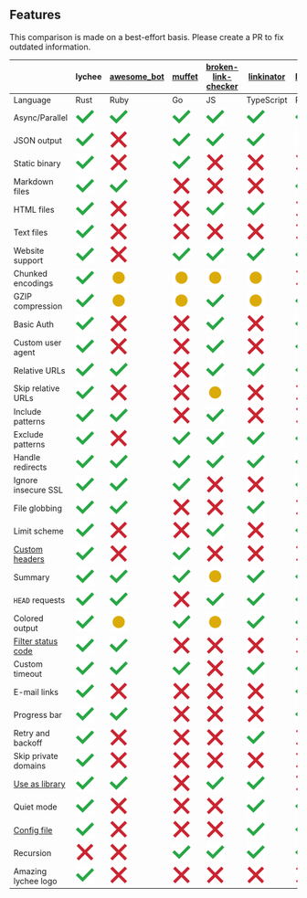 ## Features <!-- {docsify-ignore} -->

This comparison is made on a best-effort basis. Please create a PR to fix
outdated information.

|                      | lychee  | [awesome_bot] | [muffet] | [broken-link-checker] | [linkinator] | [linkchecker]        | [markdown-link-check] | [fink] |
| -------------------- | ------- | ------------- | -------- | --------------------- | ------------ | -------------------- | --------------------- | ------ |
| Language             | Rust    | Ruby          | Go       | JS                    | TypeScript   | Python               | JS                    | PHP    |
| Async/Parallel       | ![yes]  | ![yes]        | ![yes]   | ![yes]                | ![yes]       | ![yes]               | ![yes]                | ![yes] |
| JSON output          | ![yes]  | ![no]         | ![yes]   | ![yes]                | ![yes]       | ![maybe]<sup>1</sup> | ![yes]                | ![yes] |
| Static binary        | ![yes]  | ![no]         | ![yes]   | ![no]                 | ![no]        | ️![no]               | ![no]                 | ![no]  |
| Markdown files       | ![yes]  | ![yes]        | ![no]    | ![no]                 | ![no]        | ![yes]               | ![yes]                | ![no]  |
| HTML files           | ![yes]  | ![no]         | ![no]    | ![yes]                | ![yes]       | ![no]                | ![yes]                | ![no]  |
| Text files           | ![yes]  | ![no]         | ![no]    | ![no]                 | ![no]        | ![no]                | ![no]                 | ![no]  |
| Website support      | ![yes]  | ![no]         | ![yes]   | ![yes]                | ![yes]       | ![yes]               | ![no]                 | ![yes] |
| Chunked encodings    | ![yes]  | ![maybe]      | ![maybe] | ![maybe]              | ![maybe]     | ![no]                | ![yes]                | ![yes] |
| GZIP compression     | ![yes]  | ![maybe]      | ![maybe] | ![yes]                | ![maybe]     | ![yes]               | ![maybe]              | ![no]  |
| Basic Auth           | ![yes]  | ![no]         | ![no]    | ![yes]                | ![no]        | ![yes]               | ![no]                 | ![no]  |
| Custom user agent    | ![yes]  | ![no]         | ![no]    | ![yes]                | ![no]        | ![yes]               | ![no]                 | ![no]  |
| Relative URLs        | ![yes]  | ![yes]        | ![no]    | ![yes]                | ![yes]       | ![yes]               | ![yes]                | ![yes] |
| Skip relative URLs   | ![yes]  | ![no]         | ![no]    | ![maybe]              | ![no]        | ![no]                | ![no]                 | ![no]  |
| Include patterns     | ![yes]️ | ![yes]        | ![no]    | ![yes]                | ![no]        | ![no]                | ![no]                 | ![no]  |
| Exclude patterns     | ![yes]  | ![no]         | ![yes]   | ![yes]                | ![yes]       | ![yes]               | ![yes]                | ![yes] |
| Handle redirects     | ![yes]  | ![yes]        | ![yes]   | ![yes]                | ![yes]       | ![yes]               | ![yes]                | ![yes] |
| Ignore insecure SSL  | ![yes]  | ![yes]        | ![yes]   | ![no]                 | ![no]        | ![yes]               | ![no]                 | ![yes] |
| File globbing        | ![yes]  | ![yes]        | ![no]    | ![no]                 | ![yes]       | ![no]                | ![yes]                | ![no]  |
| Limit scheme         | ![yes]  | ![no]         | ![no]    | ![yes]                | ![no]        | ![yes]               | ![no]                 | ![no]  |
| [Custom headers]     | ![yes]  | ![no]         | ![yes]   | ![no]                 | ![no]        | ![no]                | ![yes]                | ![yes] |
| Summary              | ![yes]  | ![yes]        | ![yes]   | ![maybe]              | ![yes]       | ![yes]               | ![no]                 | ![yes] |
| `HEAD` requests      | ![yes]  | ![yes]        | ![no]    | ![yes]                | ![yes]       | ![yes]               | ![no]                 | ![no]  |
| Colored output       | ![yes]  | ![maybe]      | ![yes]   | ![maybe]              | ![yes]       | ![yes]               | ![no]                 | ![yes] |
| [Filter status code] | ![yes]  | ![yes]        | ![no]    | ![no]                 | ![no]        | ![no]                | ![yes]                | ![no]  |
| Custom timeout       | ![yes]  | ![yes]        | ![yes]   | ![no]                 | ![yes]       | ![yes]               | ![no]                 | ![yes] |
| E-mail links         | ![yes]  | ![no]         | ![no]    | ![no]                 | ![no]        | ![yes]               | ![no]                 | ![no]  |
| Progress bar         | ![yes]  | ![yes]        | ![no]    | ![no]                 | ![no]        | ![yes]               | ![yes]                | ![yes] |
| Retry and backoff    | ![yes]  | ![no]         | ![no]    | ![no]                 | ![yes]       | ![no]                | ![yes]                | ![no]  |
| Skip private domains | ![yes]  | ![no]         | ![no]    | ![no]                 | ![no]        | ![no]                | ![no]                 | ![no]  |
| [Use as library]     | ![yes]  | ![yes]        | ![no]    | ![yes]                | ![yes]       | ![no]                | ![yes]                | ![no]  |
| Quiet mode           | ![yes]  | ![no]         | ![no]    | ![no]                 | ![yes]       | ![yes]               | ![yes]                | ![yes] |
| [Config file]        | ![yes]  | ![no]         | ![no]    | ![no]                 | ![yes]       | ![yes]               | ![yes]                | ![no]  |
| Recursion            | ![no]   | ![no]         | ![yes]   | ![yes]                | ![yes]       | ![yes]               | ![yes]                | ![no]  |
| Amazing lychee logo  | ![yes]  | ![no]         | ![no]    | ![no]                 | ![no]        | ![no]                | ![no]                 | ![no]  |

[awesome_bot]: https://github.com/dkhamsing/awesome_bot
[muffet]: https://github.com/raviqqe/muffet
[broken-link-checker]: https://github.com/stevenvachon/broken-link-checker
[linkinator]: https://github.com/JustinBeckwith/linkinator
[linkchecker]: https://github.com/linkchecker/linkchecker
[markdown-link-check]: https://github.com/tcort/markdown-link-check
[fink]: https://github.com/dantleech/fink
[yes]: ./assets/yes.svg
[no]: ./assets/no.svg
[maybe]: ./assets/maybe.svg
[custom headers]: https://github.com/rust-lang/crates.io/issues/788
[filter status code]: https://github.com/tcort/markdown-link-check/issues/94
[skip private domains]: https://github.com/appscodelabs/liche/blob/a5102b0bf90203b467a4f3b4597d22cd83d94f99/url_checker.go
[use as library]: https://github.com/raviqqe/liche/issues/13
[config file]: https://github.com/lycheeverse/lychee/blob/master/lychee.example.toml
